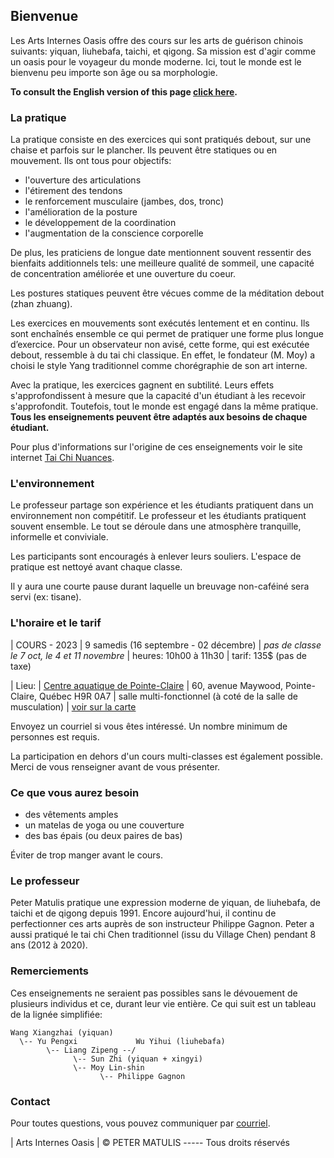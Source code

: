 ## Bienvenue

Les Arts Internes Oasis offre des cours sur les arts de guérison chinois
suivants: yiquan, liuhebafa, taichi, et qigong. Sa mission est d'agir comme un
oasis pour le voyageur du monde moderne. Ici, tout le monde est le bienvenu peu
importe son âge ou sa morphologie.

**To consult the English version of this page [click here](index.md).**

### La pratique

La pratique consiste en des exercices qui sont pratiqués debout, sur une chaise
et parfois sur le plancher. Ils peuvent être statiques ou en mouvement. Ils ont
tous pour objectifs:

* l'ouverture des articulations
* l'étirement des tendons
* le renforcement musculaire (jambes, dos, tronc)
* l'amélioration de la posture
* le développement de la coordination
* l'augmentation de la conscience corporelle

De plus, les praticiens de longue date mentionnent souvent ressentir des
bienfaits additionnels tels: une meilleure qualité de sommeil, une capacité de
concentration améliorée et une ouverture du coeur.

Les postures statiques peuvent être vécues comme de la méditation debout (zhan
zhuang).

Les exercices en mouvements sont exécutés lentement et en continu. Ils sont
enchaînés ensemble ce qui permet de pratiquer une forme plus longue d’exercice.
Pour un observateur non avisé, cette forme, qui est exécutée debout, ressemble
à du tai chi classique. En effet, le fondateur (M. Moy) a choisi le style Yang
traditionnel comme chorégraphie de son art interne.

Avec la pratique, les exercices gagnent en subtilité. Leurs effets
s'approfondissent à mesure que la capacité d'un étudiant à les recevoir
s'approfondit. Toutefois, tout le monde est engagé dans la même pratique. 
**Tous les enseignements peuvent être adaptés aux besoins de chaque étudiant.**

Pour plus d'informations sur l'origine de ces enseignements voir le site
internet [Tai Chi Nuances](https://taichinuances.com).

### L'environnement

Le professeur partage son expérience et les étudiants pratiquent dans un
environnement non compétitif. Le professeur et les étudiants pratiquent souvent
ensemble. Le tout se déroule dans une atmosphère tranquille, informelle et
conviviale.

Les participants sont encouragés à enlever leurs souliers. L'espace de
pratique est nettoyé avant chaque classe.

Il y aura une courte pause durant laquelle un breuvage non-caféiné sera servi
(ex: tisane).

### L'horaire et le tarif

| COURS - 2023
| 9 samedis (16 septembre - 02 décembre)
| *pas de classe le 7 oct, le 4 et 11 novembre*
| heures: 10h00 à 11h30
| tarif: 135$ (pas de taxe)

| Lieu:
|      [Centre aquatique de Pointe-Claire](http://www.pointe-claire.ca/fr/horaires-et-installations-centre-aquatique/)
|      60, avenue Maywood, Pointe-Claire, Québec H9R 0A7
|      salle multi-fonctionnel (à coté de la salle de musculation)
|      [voir sur la carte](https://goo.gl/maps/3Dpr7Yw7d25m5mdv9)

Envoyez un courriel si vous êtes intéressé. Un nombre minimum de personnes est
requis.

La participation en dehors d'un cours multi-classes est également possible.
Merci de vous renseigner avant de vous présenter.

### Ce que vous aurez besoin

* des vêtements amples
* un matelas de yoga ou une couverture
* des bas épais (ou deux paires de bas)

Éviter de trop manger avant le cours.

### Le professeur

Peter Matulis pratique une expression moderne de yiquan, de liuhebafa, de
taichi et de qigong depuis 1991. Encore aujourd'hui, il continu de
perfectionner ces arts auprès de son instructeur Philippe Gagnon. Peter a aussi
pratiqué le tai chi Chen traditionnel (issu du Village Chen) pendant 8 ans
(2012 à 2020).

### Remerciements

Ces enseignements ne seraient pas possibles sans le dévouement de plusieurs
individus et ce, durant leur vie entière. Ce qui suit est un tableau de la
lignée simplifiée:

```
Wang Xiangzhai (yiquan)
  \-- Yu Pengxi             Wu Yihui (liuhebafa)
        \-- Liang Zipeng --/
              \-- Sun Zhi (yiquan + xingyi)
              \-- Moy Lin-shin
                    \-- Philippe Gagnon
```

### Contact

Pour toutes questions, vous pouvez communiquer par
[courriel](mailto:info@oasis-internal.art).

| Arts Internes Oasis
| © PETER MATULIS ----- Tous droits réservés

